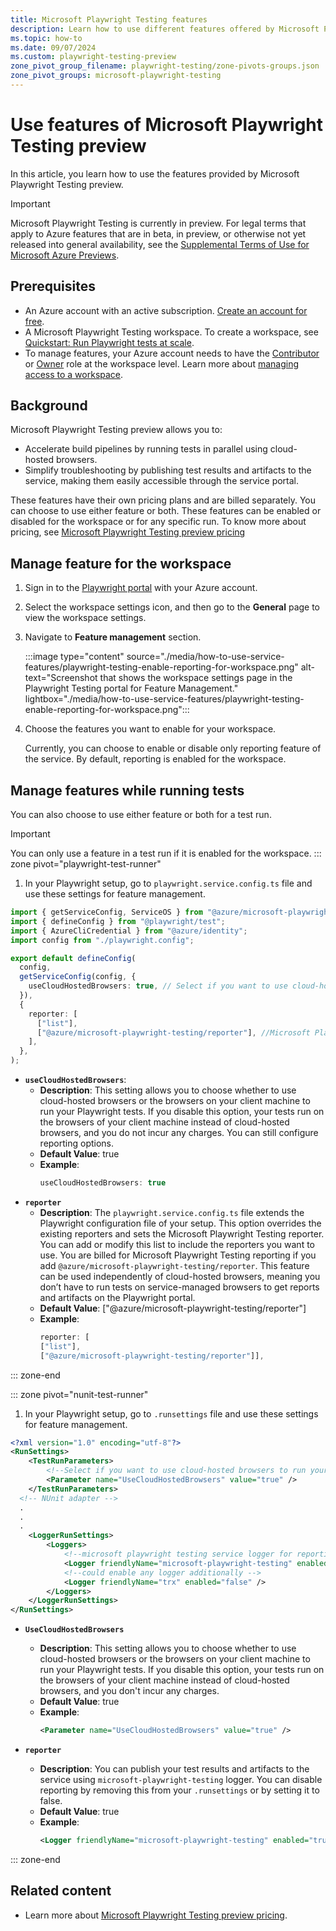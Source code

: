```yaml
---
title: Microsoft Playwright Testing features
description: Learn how to use different features offered by Microsoft Playwright Testing service
ms.topic: how-to
ms.date: 09/07/2024
ms.custom: playwright-testing-preview
zone_pivot_group_filename: playwright-testing/zone-pivots-groups.json
zone_pivot_groups: microsoft-playwright-testing
---
```


# Use features of Microsoft Playwright Testing preview

In this article, you learn how to use the features provided by Microsoft Playwright Testing preview. 

> [!IMPORTANT]
> Microsoft Playwright Testing is currently in preview. For legal terms that apply to Azure features that are in beta, in preview, or otherwise not yet released into general availability, see the [Supplemental Terms of Use for Microsoft Azure Previews](https://azure.microsoft.com/support/legal/preview-supplemental-terms/).

## Prerequisites  

- An Azure account with an active subscription. [Create an account for free](https://azure.microsoft.com/free/?WT.mc_id=A261C142F).
- A Microsoft Playwright Testing workspace. To create a workspace, see [Quickstart: Run Playwright tests at scale](./quickstart-run-end-to-end-tests.md).
- To manage features, your Azure account needs to have the [Contributor](/azure/role-based-access-control/built-in-roles#owner) or [Owner](/azure/role-based-access-control/built-in-roles#contributor) role at the workspace level. Learn more about [managing access to a workspace](./how-to-manage-workspace-access.md).

## Background

Microsoft Playwright Testing preview allows you to:
- Accelerate build pipelines by running tests in parallel using cloud-hosted browsers.
- Simplify troubleshooting by publishing test results and artifacts to the service, making them easily accessible through the service portal.

These features have their own pricing plans and are billed separately. You can choose to use either feature or both. These features can be enabled or disabled for the workspace or for any specific run. To know more about pricing, see [Microsoft Playwright Testing preview pricing](https://aka.ms/mpt/pricing)

## Manage feature for the workspace

1. Sign in to the [Playwright portal](https://aka.ms/mpt/portal) with your Azure account.

1. Select the workspace settings icon, and then go to the **General** page to view the workspace settings.

1. Navigate to **Feature management** section.

    :::image type="content" source="./media/how-to-use-service-features/playwright-testing-enable-reporting-for-workspace.png" alt-text="Screenshot that shows the workspace settings page in the Playwright Testing portal for Feature Management." lightbox="./media/how-to-use-service-features/playwright-testing-enable-reporting-for-workspace.png":::


1. Choose the features you want to enable for your workspace.

    Currently, you can choose to enable or disable only reporting feature of the service. By default, reporting is enabled for the workspace. 

## Manage features while running tests

You can also choose to use either feature or both for a test run. 

> [!IMPORTANT]
> You can only use a feature in a test run if it is enabled for the workspace.
::: zone pivot="playwright-test-runner"
1. In your Playwright setup, go to `playwright.service.config.ts` file and use these settings for feature management. 

```typescript
import { getServiceConfig, ServiceOS } from "@azure/microsoft-playwright-testing";
import { defineConfig } from "@playwright/test";
import { AzureCliCredential } from "@azure/identity";
import config from "./playwright.config";

export default defineConfig(
  config,
  getServiceConfig(config, {
    useCloudHostedBrowsers: true, // Select if you want to use cloud-hosted browsers to run your Playwright tests.
  }),
  {
    reporter: [
      ["list"],
      ["@azure/microsoft-playwright-testing/reporter"], //Microsoft Playwright Testing reporter
    ],
  },
);
```
- **`useCloudHostedBrowsers`**: 
    - **Description**: This setting allows you to choose whether to use cloud-hosted browsers or the browsers on your client machine to run your Playwright tests. If you disable this option, your tests run on the browsers of your client machine instead of cloud-hosted browsers, and you do not incur any charges. You can still configure reporting options.
    - **Default Value**: true
    - **Example**:
      ```typescript
      useCloudHostedBrowsers: true
      ```
- **`reporter`**
    - **Description**: The `playwright.service.config.ts` file extends the Playwright configuration file of your setup. This option overrides the existing reporters and sets the Microsoft Playwright Testing reporter. You can add or modify this list to include the reporters you want to use. You are billed for Microsoft Playwright Testing reporting if you add `@azure/microsoft-playwright-testing/reporter`. This feature can be used independently of cloud-hosted browsers, meaning you don’t have to run tests on service-managed browsers to get reports and artifacts on the Playwright portal.
    - **Default Value**: ["@azure/microsoft-playwright-testing/reporter"]
    - **Example**:
      ```typescript
      reporter: [
      ["list"],
      ["@azure/microsoft-playwright-testing/reporter"]],
      ```

::: zone-end

::: zone pivot="nunit-test-runner"

1. In your Playwright setup, go to `.runsettings` file and use these settings for feature management. 

```xml
﻿<?xml version="1.0" encoding="utf-8"?>
<RunSettings>
    <TestRunParameters>
        <!--Select if you want to use cloud-hosted browsers to run your Playwright tests.-->
        <Parameter name="UseCloudHostedBrowsers" value="true" />
    </TestRunParameters>
  <!-- NUnit adapter -->  
  .
  .
  .
    <LoggerRunSettings>
        <Loggers>
            <!--microsoft playwright testing service logger for reporting -->
            <Logger friendlyName="microsoft-playwright-testing" enabled="true" />
            <!--could enable any logger additionally -->
            <Logger friendlyName="trx" enabled="false" />
        </Loggers>
    </LoggerRunSettings>
</RunSettings>

```

* **`UseCloudHostedBrowsers`**
    - **Description**: This setting allows you to choose whether to use cloud-hosted browsers or the browsers on your client machine to run your Playwright tests. If you disable this option, your tests run on the browsers of your client machine instead of cloud-hosted browsers, and you don't incur any charges.
    - **Default Value**: true
    - **Example**:
      ```xml
      <Parameter name="UseCloudHostedBrowsers" value="true" />
      ```   

* **`reporter`**
    - **Description**: You can publish your test results and artifacts to the service using `microsoft-playwright-testing` logger. You can disable reporting by removing this from your `.runsettings` or by setting it to false. 
    - **Default Value**: true
    - **Example**:
      ```xml
      <Logger friendlyName="microsoft-playwright-testing" enabled="true" />
      ```
::: zone-end
## Related content

- Learn more about [Microsoft Playwright Testing preview pricing](https://aka.ms/mpt/pricing).
